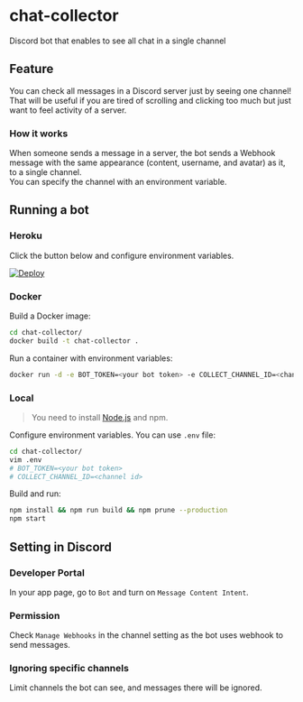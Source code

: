 # chat-collector

Discord bot that enables to see all chat in a single channel

## Feature

You can check all messages in a Discord server just by seeing one channel! That will be useful if you are tired of scrolling and clicking too much but just want to feel activity of a server.<br>

### How it works

When someone sends a message in a server, the bot sends a Webhook message with the same appearance (content, username, and avatar) as it, to a single channel.<br>
You can specify the channel with an environment variable.

## Running a bot

### Heroku

Click the button below and configure environment variables.

[![Deploy](https://www.herokucdn.com/deploy/button.svg)](https://heroku.com/deploy)

### Docker

Build a Docker image:

```sh
cd chat-collector/
docker build -t chat-collector .
```

Run a container with environment variables:

```sh
docker run -d -e BOT_TOKEN=<your bot token> -e COLLECT_CHANNEL_ID=<channel id> --name chat-collector chat-collector
```

### Local

> You need to install [Node.js](https://nodejs.org/en/download/) and npm.

Configure environment variables. You can use `.env` file:

```sh
cd chat-collector/
vim .env
# BOT_TOKEN=<your bot token>
# COLLECT_CHANNEL_ID=<channel id>
```

Build and run:

```sh
npm install && npm run build && npm prune --production
npm start
```

## Setting in Discord

### Developer Portal

In your app page, go to `Bot` and turn on `Message Content Intent`.

### Permission

Check `Manage Webhooks` in the channel setting as the bot uses webhook to send messages.

### Ignoring specific channels

Limit channels the bot can see, and messages there will be ignored.
